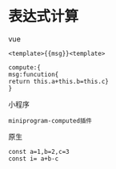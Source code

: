
# 表达式计算

vue

```
<template>{{msg}}<template>

compute:{
msg:funcution{
return this.a+this.b=this.c}
}
```


小程序


```
miniprogram-computed插件
```

原生

```
const a=1,b=2,c=3
const i= a+b-c
```

